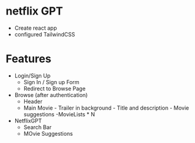 # netflix GPT

- Create react app
- configured TailwindCSS

# Features

- Login/Sign Up
   - Sign In / Sign up Form
   - Redirect to Browse Page
- Browse (after authentication)
   - Header
   - Main Movie
          - Trailer in background
          - Title and description
          - Movie suggestions
             -MovieLists * N
- NetflixGPT
   - Search Bar
   - MOvie Suggestions